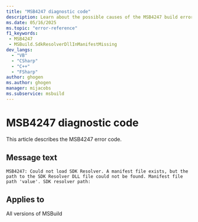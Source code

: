 ```yaml
---
title: "MSB4247 diagnostic code"
description: Learn about the possible causes of the MSB4247 build error, and get troubleshooting tips.
ms.date: 05/16/2025
ms.topic: "error-reference"
f1_keywords:
 - MSB4247
 - MSBuild.SdkResolverDllInManifestMissing
dev_langs:
  - "VB"
  - "CSharp"
  - "C++"
  - "FSharp"
author: ghogen
ms.author: ghogen
manager: mijacobs
ms.subservice: msbuild
---
```


# MSB4247 diagnostic code

<!-- :::ErrorDefinitionDescription::: -->
<!-- :::editable-content name="introDescription"::: -->
This article describes the MSB4247 error code.
<!-- :::editable-content-end::: -->

## Message text

<!-- :::editable-content name="messageText"::: -->
`MSB4247: Could not load SDK Resolver. A manifest file exists, but the path to the SDK Resolver DLL file could not be found. Manifest file path 'value'. SDK resolver path:`
<!-- :::editable-content-end::: -->
<!-- MSB4247: Could not load SDK Resolver. A manifest file exists, but the path to the SDK Resolver DLL file could not be found. Manifest file path '{0}'. SDK resolver path: {1} -->

<!-- :::editable-content name="postOutputDescription"::: -->
<!--
{StrBegin="MSB4247: "}
-->
<!-- :::editable-content-end::: -->
<!-- :::ErrorDefinitionDescription-end::: -->

## Applies to

All versions of MSBuild
